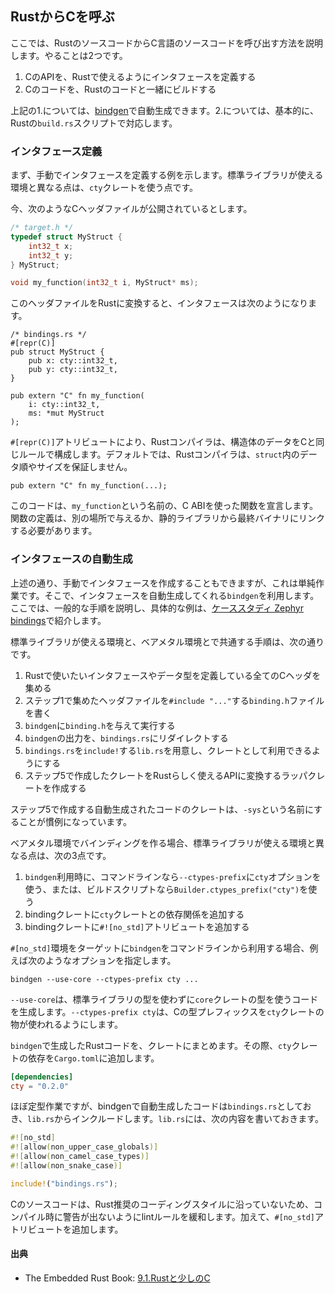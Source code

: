 ## RustからCを呼ぶ

ここでは、RustのソースコードからC言語のソースコードを呼び出す方法を説明します。やることは2つです。

1. CのAPIを、Rustで使えるようにインタフェースを定義する
2. Cのコードを、Rustのコードと一緒にビルドする

上記の1.については、[bindgen]で自動生成できます。2.については、基本的に、Rustの`build.rs`スクリプトで対応します。

[bindgen]: https://github.com/rust-lang/rust-bindgen

### インタフェース定義

まず、手動でインタフェースを定義する例を示します。標準ライブラリが使える環境と異なる点は、`cty`クレートを使う点です。

今、次のようなCヘッダファイルが公開されているとします。

```c
/* target.h */
typedef struct MyStruct {
    int32_t x;
    int32_t y;
} MyStruct;

void my_function(int32_t i, MyStruct* ms);
```

このヘッダファイルをRustに変換すると、インタフェースは次のようになります。

```rust,ignore
/* bindings.rs */
#[repr(C)]
pub struct MyStruct {
    pub x: cty::int32_t,
    pub y: cty::int32_t,
}

pub extern "C" fn my_function(
    i: cty::int32_t,
    ms: *mut MyStruct
);
```

`#[repr(C)]`アトリビュートにより、Rustコンパイラは、構造体のデータをCと同じルールで構成します。デフォルトでは、Rustコンパイラは、`struct`内のデータ順やサイズを保証しません。

```rust,ignore
pub extern "C" fn my_function(...);
```

このコードは、`my_function`という名前の、C ABIを使った関数を宣言します。関数の定義は、別の場所で与えるか、静的ライブラリから最終バイナリにリンクする必要があります。

### インタフェースの自動生成

上述の通り、手動でインタフェースを作成することもできますが、これは単純作業です。そこで、インタフェースを自動生成してくれる`bindgen`を利用します。ここでは、一般的な手順を説明し、具体的な例は、[ケーススタディ Zephyr bindings]で紹介します。

[ケーススタディ Zephyr bindings]: ./zephyr-bindings.html

標準ライブラリが使える環境と、ベアメタル環境とで共通する手順は、次の通りです。

1. Rustで使いたいインタフェースやデータ型を定義している全てのCヘッダを集める
2. ステップ1で集めたヘッダファイルを`#include "..."`する`binding.h`ファイルを書く
3. `bindgen`に`binding.h`を与えて実行する
4. `bindgen`の出力を、`bindings.rs`にリダイレクトする
5. `bindings.rs`を`include!`する`lib.rs`を用意し、クレートとして利用できるようにする
6. ステップ5で作成したクレートをRustらしく使えるAPIに変換するラッパクレートを作成する

ステップ5で作成する自動生成されたコードのクレートは、`-sys`という名前にすることが慣例になっています。

ベアメタル環境でバインディングを作る場合、標準ライブラリが使える環境と異なる点は、次の3点です。

1. `bindgen`利用時に、コマンドラインなら`--ctypes-prefix`に`cty`オプションを使う、または、ビルドスクリプトなら`Builder.ctypes_prefix("cty")`を使う
2. bindingクレートに`cty`クレートとの依存関係を追加する
3. bindingクレートに`#![no_std]`アトリビュートを追加する

`#[no_std]`環境をターゲットに`bindgen`をコマンドラインから利用する場合、例えば次のようなオプションを指定します。

```
bindgen --use-core --ctypes-prefix cty ...
```

`--use-core`は、標準ライブラリの型を使わずに`core`クレートの型を使うコードを生成します。`--ctypes-prefix cty`は、Cの型プレフィックスを`cty`クレートの物が使われるようにします。

`bindgen`で生成したRustコードを、クレートにまとめます。その際、`cty`クレートの依存を`Cargo.toml`に追加します。

```toml
[dependencies]
cty = "0.2.0"
```

ほぼ定型作業ですが、bindgenで自動生成したコードは`bindings.rs`としておき、`lib.rs`からインクルードします。`lib.rs`には、次の内容を書いておきます。

```rust
#![no_std]
#![allow(non_upper_case_globals)]
#![allow(non_camel_case_types)]
#![allow(non_snake_case)]

include!("bindings.rs");
```

Cのソースコードは、Rust推奨のコーディングスタイルに沿っていないため、コンパイル時に警告が出ないようにlintルールを緩和します。加えて、`#[no_std]`アトリビュートを追加します。

#### 出典

- The Embedded Rust Book: [9.1.Rustと少しのC]

[9.1.Rustと少しのC]: https://tomoyuki-nakabayashi.github.io/book/interoperability/c-with-rust.html